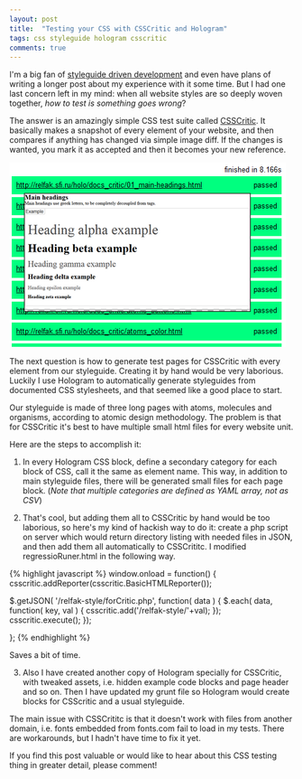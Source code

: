 ```yaml
---
layout: post
title:  "Testing your CSS with CSSCritic and Hologram"
tags: css styleguide hologram csscritic
comments: true
---
```


I'm a big fan of [styleguide driven development][styleguide] and even have plans of writing a longer post about my experience with it some time. But I had one last concern left in my mind: when all website styles are so deeply woven together, *how to test is something goes wrong*?

The answer is an amazingly simple CSS test suite called [CSSCritic]. It basically makes a snapshot of every element of your website, and then compares if anything has changed via simple image diff. If the changes is wanted, you mark it as accepted and then it becomes your new reference.

![CSSCritic in action](/assets/csscritic.png)

The next question is how to generate test pages for CSSCritic with every element from our styleguide. Creating it by hand would be very laborious. Luckily I use Hologram to automatically generate styleguides from documented CSS stylesheets, and that seemed like a good place to start. 

Our styleguide is made of three long pages with atoms, molecules and organisms, according to atomic design methodology. The problem is that for CSSCritic it's best to have multiple small html files for every website unit.

Here are the steps to accomplish it:

1. In every Hologram CSS block, define a secondary category for each block of CSS, call it the same as element name. This way, in addition to main styleguide files, there will be generated small files for each page block. (_Note that multiple categories are defined as YAML array, not as CSV_)

2. That's cool, but adding them all to CSSCritic by hand would be too laborious, so here's my kind of hackish way to do it: create a php script on server which would return directory listing with needed files in JSON, and then add them all automatically to CSSCrititc. I modified regressioRuner.html in the following way.

{% highlight javascript %}
window.onload = function() {
csscritic.addReporter(csscritic.BasicHTMLReporter());

$.getJSON( '/relfak-style/forCritic.php', function( data ) {
$.each( data, function( key, val ) {
csscritic.add('/relfak-style/'+val);
});
csscritic.execute();
});

};
{% endhighlight %}

Saves a bit of time.

3. Also I have created another copy of Hologram specially for CSSCritic, with tweaked assets, i.e. hidden example code blocks and page header and so on. Then I have updated my grunt file so Hologram would create blocks for CSScritic and a usual styleguide.

The main issue with CSSCrititc is that it doesn't work with files from another domain, i.e. fonts embedded from fonts.com fail to load in my tests. There are workarounds, but I hadn't have time to fix it yet.

If you find this post valuable or would like to hear about this CSS testing thing in greater detail, please comment!

[styleguide]: http://alistapart.com/article/creating-style-guides
[CSSCritic]: https://github.com/cburgmer/csscritic
